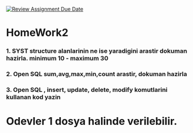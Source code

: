 [![Review Assignment Due Date](https://classroom.github.com/assets/deadline-readme-button-24ddc0f5d75046c5622901739e7c5dd533143b0c8e959d652212380cedb1ea36.svg)](https://classroom.github.com/a/GH6Ngakt)
# HomeWork2

### 1. SYST structure alanlarinin ne ise yaradigini arastir dokuman hazirla. minimum 10 - maximum 30
### 2. Open SQL sum,avg,max,min,count arastir, dokuman hazirla
### 3. Open SQL , insert, update, delete, modify komutlarini kullanan kod yazin

# Odevler 1 dosya halinde verilebilir.
